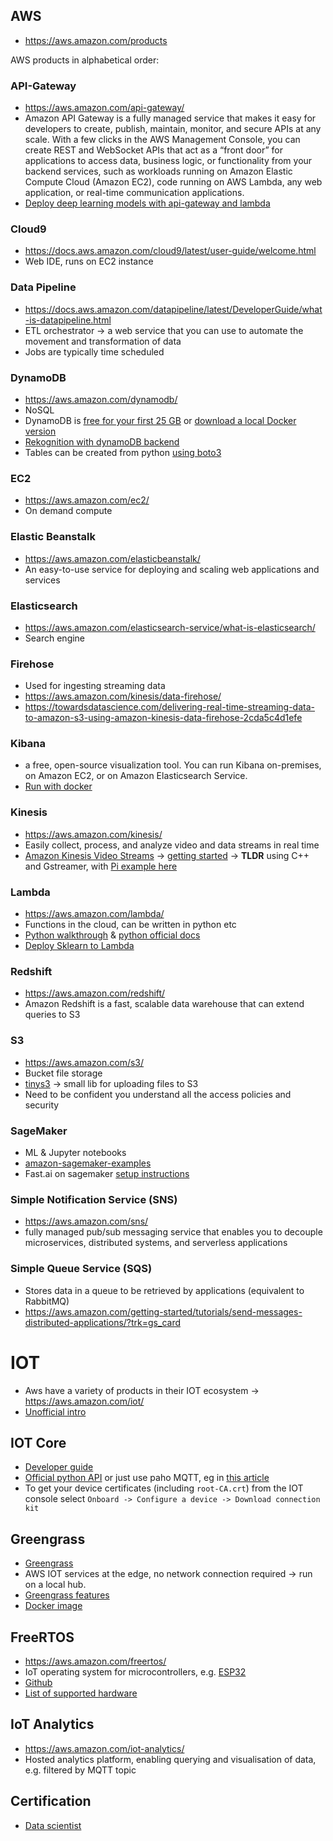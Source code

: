 ## AWS
* https://aws.amazon.com/products

AWS products in alphabetical order:

### API-Gateway
* https://aws.amazon.com/api-gateway/
* Amazon API Gateway is a fully managed service that makes it easy for developers to create, publish, maintain, monitor, and secure APIs at any scale. With a few clicks in the AWS Management Console, you can create REST and WebSocket APIs that act as a “front door” for applications to access data, business logic, or functionality from your backend services, such as workloads running on Amazon Elastic Compute Cloud (Amazon EC2), code running on AWS Lambda, any web application, or real-time communication applications.
* [Deploy deep learning models with api-gateway and lambda](https://course.fast.ai/deployment_aws_lambda.html)

### Cloud9
* https://docs.aws.amazon.com/cloud9/latest/user-guide/welcome.html
* Web IDE, runs on EC2 instance

### Data Pipeline
* https://docs.aws.amazon.com/datapipeline/latest/DeveloperGuide/what-is-datapipeline.html
* ETL orchestrator -> a web service that you can use to automate the movement and transformation of data
* Jobs are typically time scheduled

### DynamoDB
* https://aws.amazon.com/dynamodb/
* NoSQL
* DynamoDB is [free for your first 25 GB](https://aws.amazon.com/free/) or [download a local Docker version](https://hub.docker.com/r/amazon/dynamodb-local)
* [Rekognition with dynamoDB backend](https://read.acloud.guru/building-an-imgur-clone-part-2-image-rekognition-and-a-dynamodb-backend-abc9af300123)
* Tables can be created from python [using boto3](https://boto3.amazonaws.com/v1/documentation/api/latest/guide/dynamodb.html)

### EC2
* https://aws.amazon.com/ec2/
* On demand compute

### Elastic Beanstalk
* https://aws.amazon.com/elasticbeanstalk/
* An easy-to-use service for deploying and scaling web applications and services 

### Elasticsearch
* https://aws.amazon.com/elasticsearch-service/what-is-elasticsearch/
* Search engine

### Firehose
* Used for ingesting streaming data
* https://aws.amazon.com/kinesis/data-firehose/
* https://towardsdatascience.com/delivering-real-time-streaming-data-to-amazon-s3-using-amazon-kinesis-data-firehose-2cda5c4d1efe

### Kibana
* a free, open-source visualization tool. You can run Kibana on-premises, on Amazon EC2, or on Amazon Elasticsearch Service.
* [Run with docker](https://opendistro.github.io/for-elasticsearch-docs/docs/kibana/#run-kibana-using-docker)

### Kinesis
* https://aws.amazon.com/kinesis/
* Easily collect, process, and analyze video and data streams in real time
* [Amazon Kinesis Video Streams](https://aws.amazon.com/kinesis/video-streams/) -> [getting started](https://docs.aws.amazon.com/kinesisvideostreams/latest/dg/getting-started.html) -> **TLDR** using C++ and Gstreamer, with [Pi example here](https://docs.aws.amazon.com/kinesisvideostreams/latest/dg/producersdk-cpp-rpi.html)
 
### Lambda
* https://aws.amazon.com/lambda/
* Functions in the cloud, can be written in python etc
* [Python walkthrough](https://www.fullstackpython.com/blog/aws-lambda-python-3-6.html) & [python official docs](https://docs.aws.amazon.com/lambda/latest/dg/lambda-python-how-to-create-deployment-package.html)
* [Deploy Sklearn to Lambda](https://github.com/ryansb/sklearn-build-lambda)

### Redshift
* https://aws.amazon.com/redshift/
* Amazon Redshift is a fast, scalable data warehouse that can extend queries to S3

### S3
* https://aws.amazon.com/s3/
* Bucket file storage
* [tinys3](https://www.smore.com/labs/tinys3/) -> small lib for uploading files to S3
* Need to be confident you understand all the access policies and security

### SageMaker
* ML & Jupyter notebooks
* [amazon-sagemaker-examples](https://github.com/awslabs/amazon-sagemaker-examples)
* Fast.ai on sagemaker [setup instructions](https://course.fast.ai/start_sagemaker.html)

### Simple Notification Service (SNS)
* https://aws.amazon.com/sns/
* fully managed pub/sub messaging service that enables you to decouple microservices, distributed systems, and serverless applications

### Simple Queue Service (SQS)
* Stores data in a queue to be retrieved by applications (equivalent to RabbitMQ)
* https://aws.amazon.com/getting-started/tutorials/send-messages-distributed-applications/?trk=gs_card

# IOT 
* Aws have a variety of products in their IOT ecosystem -> https://aws.amazon.com/iot/
* [Unofficial intro](https://dev.to/frosnerd/sensor-data-processing-on-aws-using-iot-core-kinesis-and-elasticache-26j1)

## IOT Core 
* [Developer guide](https://docs.aws.amazon.com/iot/latest/developerguide/what-is-aws-iot.html)
* [Official python API](https://github.com/aws/aws-iot-device-sdk-python) or just use paho MQTT, eg in [this article](https://www.hackster.io/mariocannistra/python-and-paho-for-mqtt-with-aws-iot-921e41)
* To get your device certificates (including `root-CA.crt`) from the IOT console select `Onboard -> Configure a device -> Download connection kit`

## Greengrass
* [Greengrass](https://aws.amazon.com/greengrass/)
* AWS IOT services at the edge, no network connection required -> run on a local hub. 
* [Greengrass features](https://aws.amazon.com/greengrass/features/)
* [Docker image](https://hub.docker.com/r/amazon/aws-iot-greengrass)

## FreeRTOS
* https://aws.amazon.com/freertos/
* IoT operating system for microcontrollers, e.g. [ESP32](https://devices.amazonaws.com/detail/a3G0L00000AANtjUAH/ESP32-DevKitC)
* [Github](https://github.com/aws/amazon-freertos)
* [List of supported hardware](https://devices.amazonaws.com/search?page=1&sv=freertos)

## IoT Analytics
* https://aws.amazon.com/iot-analytics/
* Hosted analytics platform, enabling querying and visualisation of data, e.g. filtered by MQTT topic

## Certification
* [Data scientist](https://aws.amazon.com/training/learning-paths/machine-learning/data-scientist/)
